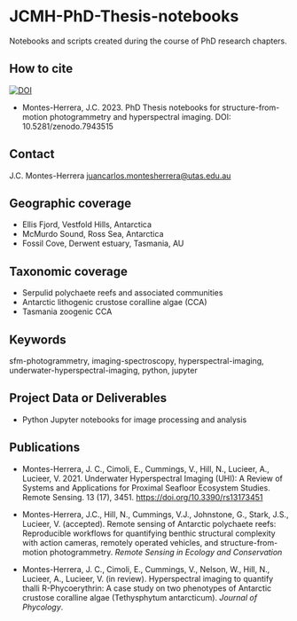 # JCMH-PhD-Thesis-notebooks
Notebooks and scripts created during the course of PhD research chapters.<br>

## How to cite
[![DOI](https://zenodo.org/badge/641737027.svg)](https://zenodo.org/badge/latestdoi/641737027)
- Montes-Herrera, J.C. 2023. PhD Thesis notebooks for structure-from-motion photogrammetry and hyperspectral imaging. DOI: 10.5281/zenodo.7943515

## Contact
J.C. Montes-Herrera
juancarlos.montesherrera@utas.edu.au


## Geographic coverage
- Ellis Fjord, Vestfold Hills, Antarctica
- McMurdo Sound, Ross Sea, Antarctica
- Fossil Cove, Derwent estuary, Tasmania, AU

## Taxonomic coverage
- Serpulid polychaete reefs and associated communities
- Antarctic lithogenic crustose coralline algae (CCA)
- Tasmania zoogenic CCA

## Keywords
sfm-photogrammetry, imaging-spectroscopy, hyperspectral-imaging, underwater-hyperspectral-imaging, python, jupyter

## Project Data or Deliverables
- Python Jupyter notebooks for image processing and analysis

## Publications
- Montes-Herrera, J. C., Cimoli, E., Cummings, V., Hill, N., Lucieer, A., Lucieer, V. 2021. Underwater Hyperspectral Imaging (UHI): A Review of Systems and Applications for Proximal Seafloor Ecosystem Studies. Remote Sensing. 13 (17), 3451. https://doi.org/10.3390/rs13173451

- Montes-Herrera, J.C., Hill, N., Cummings, V.J., Johnstone, G., Stark, J.S., Lucieer, V. (accepted). Remote sensing of Antarctic polychaete reefs: Reproducible workflows for quantifying benthic structural complexity with action cameras, remotely operated vehicles, and structure-from-motion photogrammetry. *Remote Sensing in Ecology and Conservation*

- Montes-Herrera, J. C., Cimoli, E., Cummings, V., Nelson, W., Hill, N., Lucieer, A., Lucieer, V. (in review). Hyperspectral imaging to quantify thalli R-Phycoerythrin: A case study on two phenotypes of Antarctic crustose coralline algae (Tethysphytum antarcticum). *Journal of Phycology*.
